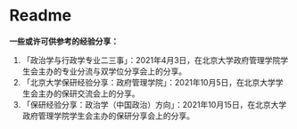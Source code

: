 # Readme

**一些或许可供参考的经验分享：**

1. 「政治学与行政学专业二三事」：2021年4月3日，在北京大学政府管理学院学生会主办的专业分流与双学位分享会上的分享。
2. 「北京大学保研经验分享：政府管理学院」：2021年10月5日，在北京大学学生会主办的保研交流会上的分享。
3. 「保研经验分享：政治学（中国政治）方向」：2021年10月15日，在北京大学政府管理学院学生会主办的保研分享会上的分享。
